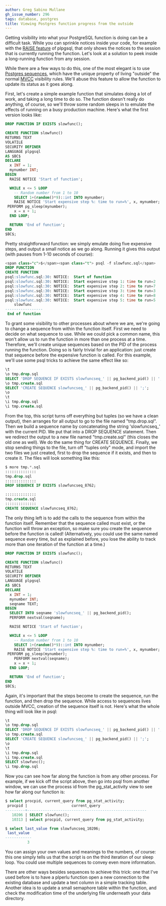 ```yaml
---
author: Greg Sabino Mullane
gh_issue_number: 296
tags: database, postgres
title: Viewing Postgres function progress from the outside
---
```




Getting visibility into what your PostgreSQL function is doing can be a difficult task. While you can sprinkle notices inside your code, for example with the [RAISE feature](http://www.postgresql.org/docs/current/static/plpgsql-errors-and-messages.html) of plpgsql, that only shows the notices to the session that is currently running the function. Let's look at a solution to peek inside a long-running function from any session.

While there are a few ways to do this, one of the most elegant is to use [Postgres sequences](http://www.postgresql.org/docs/current/static/functions-sequence.html), which have the unique property of living "outside" the normal [MVCC](http://wiki.postgresql.org/wiki/MVCC) visibility rules. We'll abuse this feature to allow the function to update its status as it goes along.

First, let's create a simple example function that simulates doing a lot of work, and taking a long time to do so. The function doesn't really do anything, of course, so we'll throw some random sleeps in to emulate the effects of running on a busy production machine. Here's what the first version looks like:

```sql
DROP FUNCTION IF EXISTS slowfunc();

CREATE FUNCTION slowfunc()
RETURNS TEXT
VOLATILE
SECURITY DEFINER
LANGUAGE plpgsql
AS $BC$
DECLARE
  x INT = 1;
  mynumber INT;
BEGIN
  RAISE NOTICE 'Start of function';

  WHILE x <= 5 LOOP
    -- Random number from 1 to 10
    SELECT 1+(random()*9)::int INTO mynumber;
    RAISE NOTICE 'Start expensive step %: time to run=%', x, mynumber;
 PERFORM pg_sleep(mynumber);
    x = x + 1;
  END LOOP;

  RETURN 'End of function';
END
$BC$;
```

Pretty straightforward function: we simply emulate doing five expensive steps, and output a small notice as we go along. Running it gives this output (with pauses from 1-10 seconds of course):

```sql
<span class="c">$</span><span class="t"> psql -f slowfunc.sql</span>
DROP FUNCTION
CREATE FUNCTION
psql:slowfunc.sql:30: NOTICE:  Start of function
psql:slowfunc.sql:30: NOTICE:  Start expensive step 1: time to run=2
psql:slowfunc.sql:30: NOTICE:  Start expensive step 2: time to run=7
psql:slowfunc.sql:30: NOTICE:  Start expensive step 3: time to run=3
psql:slowfunc.sql:30: NOTICE:  Start expensive step 4: time to run=8
psql:slowfunc.sql:30: NOTICE:  Start expensive step 5: time to run=5
    slowfunc     
-----------------
 End of function
```

To grant some visibility to other processes about where we are, we're going to change a sequence from within the function itself. First we need to decide on what sequence to use. While we could pick a common name, this won't allow us to run the function in more than one process at a time. Therefore, we'll create unique sequences based on the PID of the process running the function. Doing so is fairly trivial for an application: just create that sequence before the expensive function is called. For this example, we'll use some psql tricks to achieve the same effect like so:

```sql
\t
\o tmp.drop.sql
SELECT 'DROP SEQUENCE IF EXISTS slowfuncseq_' || pg_backend_pid() || ';';
\o tmp.create.sql
SELECT 'CREATE SEQUENCE slowfuncseq_' || pg_backend_pid() || ';';
\o
\t
\i tmp.drop.sql
\i tmp.create.sql
```

From the top, this script turns off everything but tuples (so we have a clean output), then arranges for all output to go to the file named "tmp.drop.sql". Then we build a sequence name by concatenating the string 'slowfuncseq_' with the current PID. We put that into a DROP SEQUENCE statement. Then we redirect the output to a new file named "tmp.create.sql" (this closes the old one as well). We do the same thing for CREATE SEQUENCE. Finally, we stop sending things to the file, turn off "tuples only" mode, and import the two files we just created, first to drop the sequence if it exists, and then to create it. The files will look something like this:

```sql
$ more tmp.*.sql
::::::::::::::
tmp.drop.sql
::::::::::::::
DROP SEQUENCE IF EXISTS slowfuncseq_8762;

::::::::::::::
tmp.create.sql
::::::::::::::
CREATE SEQUENCE slowfuncseq_8762;
```

The only thing left is to add the calls to the sequence from within the function itself. Remember that the sequence called must exist, or the function will throw an exception, so make sure you create the sequence before the function is called! (Alternatively, you could use the same named sequence every time, but as explained before, you lose the ability to track more than one iteration of the function at a time.)

```sql
DROP FUNCTION IF EXISTS slowfunc();

CREATE FUNCTION slowfunc()
RETURNS TEXT
VOLATILE
SECURITY DEFINER
LANGUAGE plpgsql
AS $BC$
DECLARE
  x INT = 1;
  mynumber INT;
  seqname TEXT;
BEGIN
  SELECT INTO seqname 'slowfuncseq_' || pg_backend_pid();
  PERFORM nextval(seqname);

  RAISE NOTICE 'Start of function';

  WHILE x <= 5 LOOP
    -- Random number from 1 to 10
    SELECT 1+(random()*9)::int INTO mynumber;
    RAISE NOTICE 'Start expensive step %: time to run=%', x, mynumber;
 PERFORM pg_sleep(mynumber);
    PERFORM nextval(seqname);
    x = x + 1;
  END LOOP;

  RETURN 'End of function';
END
$BC$;
```

Again, it's important that the steps become to create the sequence, run the function, and then drop the sequence. While access to sequences lives outside MVCC, creation of the sequence itself is not. Here's what the whole thing will look like in psql:

```sql
\t
\o tmp.drop.sql
SELECT 'DROP SEQUENCE IF EXISTS slowfuncseq_' || pg_backend_pid() || ';';
\o tmp.create.sql
SELECT 'CREATE SEQUENCE slowfuncseq_' || pg_backend_pid() || ';';
\o
\t
\i tmp.drop.sql
\i tmp.create.sql
SELECT slowfunc();
\i tmp.drop.sql
```

Now you can see how far along the function is from any other process. For example, if we kick off the script above, then go into psql from another window, we can use the process id from the pg_stat_activity view to see how far along our function is:

```sql
$ select procpid, current_query from pg_stat_activity;
 procpid |                    current_query                     
---------+------------------------------------------------------
   10206 | SELECT slowfunc();
   10313 | select procpid, current_query from pg_stat_activity;

$ select last_value from slowfuncseq_10206;
 last_value 
------------
          3
```

You can assign your own values and meanings to the numbers, of course: this one simply tells us that the script is on the third iteration of our sleep loop. You could use multiple sequences to convey even more information.

There are other ways besides sequences to achieve this trick: one that I've used before is to have a plperlu function open a new connection to the existing database and update a text column in a simple tracking table. Another idea is to update a small semaphore table within the function, and check the modification time of the underlying file underneath your data directory.


